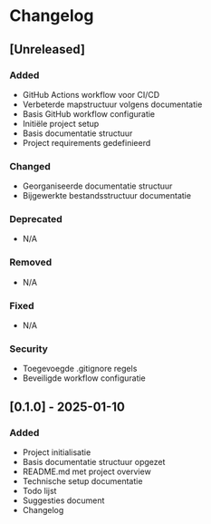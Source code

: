 # Changelog

## [Unreleased]
### Added
- GitHub Actions workflow voor CI/CD
- Verbeterde mapstructuur volgens documentatie
- Basis GitHub workflow configuratie
- Initiële project setup
- Basis documentatie structuur
- Project requirements gedefinieerd

### Changed
- Georganiseerde documentatie structuur
- Bijgewerkte bestandsstructuur documentatie

### Deprecated
- N/A

### Removed
- N/A

### Fixed
- N/A

### Security
- Toegevoegde .gitignore regels
- Beveiligde workflow configuratie

## [0.1.0] - 2025-01-10
### Added
- Project initialisatie
- Basis documentatie structuur opgezet
- README.md met project overview
- Technische setup documentatie
- Todo lijst
- Suggesties document
- Changelog

